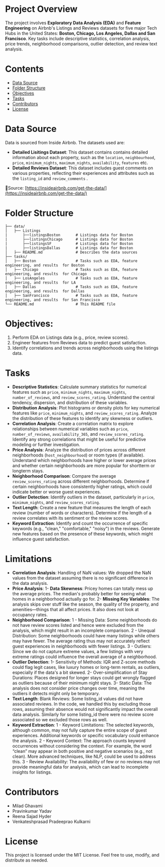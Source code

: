 # Project Overview
The project involves **Exploratory Data Analysis (EDA)** and **Feature Engineering** on Airbnb's Listings and Reviews datasets for five major Tech Hubs in the United States: **Boston, Chicago, Los Angeles, Dallas and San Francisco**. Key tasks include descriptive statistics, correlation analysis, price trends, neighborhood comparisons, outlier detection, and review text analysis.

# Contents
- [Data Source](https://github.com/venkapk/machine-learning/edit/master/README.md#data-source)
- [Folder Structure](https://github.com/venkapk/machine-learning/edit/master/README.md#folder-structure)
- [Objectives](https://github.com/venkapk/machine-learning/edit/master/README.md#objectives)
- [Tasks](https://github.com/venkapk/machine-learning/edit/master/README.md#tasks)
- [Contributors](https://github.com/venkapk/machine-learning/edit/master/README.md#contributors)
- [License](https://github.com/venkapk/machine-learning/edit/master/README.md#license)

# Data Source
Data is sourced from Inside Airbnb. The datasets used are:
- **Detailed Lisitings Dataset**: This dataset contains contains detailed information about each property, such as the `location`, `neighbourhood`, `price`, `minimum_nights`, `maximum_nights`, `availability`, `features` etc.
- **Detailed Reviews Dataset**: This dataset includes guest comments on various properties, reflecting their experiences and attributes such as the `listing_id` and `review_comments` .

🔗Source: [https://insideairbnb.com/get-the-data/](https://insideairbnb.com/get-the-data/)

# Folder Structure

    ├── data/
    │   ├── Listings
    |       ├──listingsBoston       # Listings data for Boston
    |       ├──listingsChicago      # Listings data for Boston
    |       ├──listingsSF           # Listings data for Boston
    |       ├──listingsDallas       # Listings data for Boston
    │   ├── README.md               # Describes the data sources
    ├── tasks/
    │   ├── Boston                  # Tasks such as EDA, feature engineering, and results  for Boston
    │   ├── Chicago                 # Tasks such as EDA, feature engineering, and results  for Chicago
    │   ├── LosAngeles              # Tasks such as EDA, feature engineering, and results  for LA
    │   ├── Dallas                  # Tasks such as EDA, feature engineering, and results  for Dallas
    │   ├── SanFrancisco            # Tasks such as EDA, feature engineering, and results  for San Francisco
    └── README.md                   # This README file

# Objectives:
1. Perform EDA on Listings data (e.g., price, review scores).
2. Engineer features from Reviews data to predict guest satisfaction.
3. Identify correlations and trends across neighborhoods using the listings data.

# Tasks
* **Descriptive Statistics**: Calculate summary statistics for numerical features such as `price`, `minimum_nights`, `maximum_nights`, `number_of_reviews`, and
`review_scores_rating`. Understand the central tendency, dispersion, and distribution of these variables.
* **Distribution Analysis**: Plot histograms or density plots for key numerical features like `price`, `minimum_nights`, and `review_scores_rating`. Analyze the
distribution of these features to identify any skewness or outliers.
* **Correlation Analysis**: Create a correlation matrix to explore relationships between numerical variables such as `price`, `number_of_reviews`, `availability_365`,
and `review_scores_rating`. Identify any strong correlations that might be useful for predictive modeling or further investigation.
* **Price Analysis**: Analyze the distribution of prices across different neighborhoods (`host_neighbourhood`) or room types (if available). Understand which
neighborhoods have higher or lower average prices and whether certain neighborhoods are more popular for shortterm or longterm stays.
* **Neighborhood Comparison**: Compare the average `review_scores_rating` across different neighborhoods. Determine if certain neighborhoods have consistently higher
ratings, which could indicate better or worse guest experiences.
* **Outlier Detection**: Identify outliers in the dataset, particularly in `price`, `minimum_nights`, and `review_scores_rating`.
* **Text Length**: Create a new feature that measures the length of each review (number of words or characters). Determine if the length of a review
correlates with its sentiment or the review scores.
* **Keyword Extraction**: Identify and count the occurrence of specific keywords (e.g., "clean," "comfortable," "noisy") in the reviews. Generate new features based on the
presence of these keywords, which might influence guest satisfaction.

# Limitations
* **Correlation Analysis**: Handling of NaN values: We dropped the NaN values from the dataset assuming there is no significant difference in the data analysis. 
* **Price Analysis**:
1- **Data Skewness**: Pricey homes can totally mess up the average prices. The median's probably better for seeing what homes in a neighborhood actually go for. 
2- **Missing Key Variables**: The analysis skips over stuff like the season, the quality of the property, and amenities—things that all affect prices. It also does not look at occupancy rates. 
* **Neighborhood Comparison**:
1 - Missing Data: Some neighborhoods do not have review scores listed and hence were excluded from the analysis, which might result in an incomplete comparison. 
2 - Unequal Distribution: Some neighborhoods could have many listings while others may have fewer. The average rating thus may not accurately reflect guest experiences in neighborhoods with fewer listings. 
3 - Outliers: Since we do not capture extreme values, a few listings with very extreme ratings could influence the overall average of a neighborhood. 
* **Outlier Detection**:
1- Sensitivity of Methods: IQR and Z-score methods could flag legit cases, like luxury homes or long-term rentals, as outliers, especially if the data's a bit skewed. 
2- Over-simplification of Stay Durations: Places designed for longer stays could get wrongly flagged as outliers because of their minimum night stays. 
3- Static Data: The analysis does not consider price changes over time, meaning the outliers it detects might only be temporary. 
* **Text Length**: Blank Reviews: Some listing_id values did not have associated reviews. In the code, we handled this by excluding those rows, assuming their absence would not significantly impact the overall data analysis. Similarly for some listing_id there were no review score associated so we excluded those rows as well. 
* **Keyword Extraction**:
1 - Keyword Limitations: The selected keywords, although common, may not fully capture the entire scope of guest experiences. Additional keywords or specific vocabulary could enhance the analysis. 
2 - Keyword Context: The approach counts keyword occurrences without considering the context. For example, the word “clean” may appear in both positive and negative scenarios (e.g., not clean). More advanced techniques, like NLP, could be used to address this. 
3 - Review Availability: The availability of few or no reviews may not provide meaningful data for analysis, which can lead to incomplete insights for listings. 

# Contributors
* Milad Ghavami
* Pravinkumar Yadav
* Reena Sajad Hyder
* Venkateshprasad Pradeeprao Kulkarni

# License
This project is licensed under the MIT License. Feel free to use, modify, and distribute as needed.

